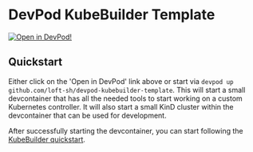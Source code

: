 # DevPod KubeBuilder Template

[![Open in DevPod!](https://devpod.sh/assets/open-in-devpod.svg)](https://devpod.sh/open#https://github.com/loft-sh/devpod-kubebuilder-template)

## Quickstart 

Either click on the 'Open in DevPod' link above or start via `devpod up github.com/loft-sh/devpod-kubebuilder-template`. This will start a small devcontainer that has all the needed tools to start working on a custom Kubernetes controller. It will also start a small KinD cluster within the devcontainer that can be used for development.

After successfully starting the devcontainer, you can start following the [KubeBuilder quickstart](https://book.kubebuilder.io/quick-start.html#create-a-project). 
